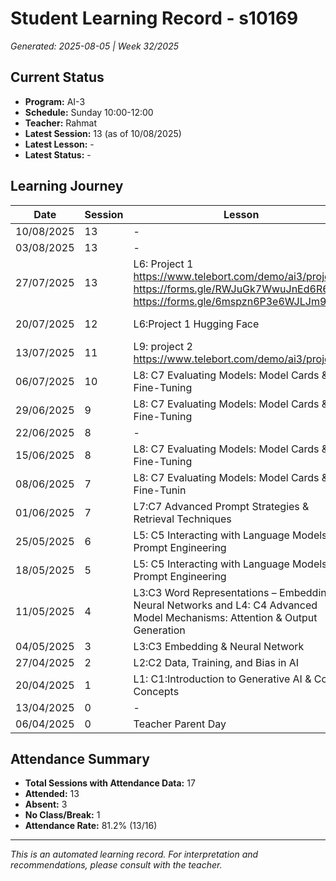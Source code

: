 # Student Learning Record - s10169
*Generated: 2025-08-05 | Week 32/2025*

## Current Status
- **Program:** AI-3
- **Schedule:** Sunday 10:00-12:00
- **Teacher:** Rahmat
- **Latest Session:** 13 (as of 10/08/2025)
- **Latest Lesson:** -
- **Latest Status:** -

## Learning Journey
| Date | Session | Lesson | Attendance | Progress |
|------|---------|--------|------------|----------|
| 10/08/2025 | 13 | - | - | - |
| 03/08/2025 | 13 | - | - | - |
| 27/07/2025 | 13 | L6: Project 1 https://www.telebort.com/demo/ai3/project/1 https://forms.gle/RWJuGk7WwuJnEd6R6  https://forms.gle/6mspzn6P3e6WJLJm9 | Rahmat | In Progress |
| 20/07/2025 | 12 | L6:Project 1 Hugging Face | Rahmat | In Progress |
| 13/07/2025 | 11 | L9: project 2 https://www.telebort.com/demo/ai3/project/2 | Rahmat | In Progress |
| 06/07/2025 | 10 | L8: C7 Evaluating Models: Model Cards & Fine-Tuning | Rahmat | - |
| 29/06/2025 | 9 | L8: C7 Evaluating Models: Model Cards & Fine-Tuning | Rahmat | In Progress |
| 22/06/2025 | 8 | - | Absent | - |
| 15/06/2025 | 8 | L8: C7 Evaluating Models: Model Cards & Fine-Tuning | Rahmat | Completed |
| 08/06/2025 | 7 | L8: C7 Evaluating Models: Model Cards & Fine-Tunin | Absent | - |
| 01/06/2025 | 7 | L7:C7 Advanced Prompt Strategies & Retrieval Techniques | Rahmat | Completed |
| 25/05/2025 | 6 | L5: C5 Interacting with Language Models & Prompt Engineering | Rahmat | In Progress |
| 18/05/2025 | 5 | L5: C5 Interacting with Language Models & Prompt Engineering | Rahmat | Completed |
| 11/05/2025 | 4 | L3:C3 Word Representations – Embeddings & Neural Networks and L4: C4 Advanced Model Mechanisms: Attention & Output Generation | Fatin | Completed |
| 04/05/2025 | 3 | L3:C3 Embedding & Neural Network | Rahmat | Completed |
| 27/04/2025 | 2 | L2:C2 Data, Training, and Bias in AI | Rahmat | Completed |
| 20/04/2025 | 1 | L1:  C1:Introduction to Generative AI & Core Concepts | Rahmat | In Progress |
| 13/04/2025 | 0 | - | Absent | - |
| 06/04/2025 | 0 | Teacher Parent Day | No Class | - |

## Attendance Summary
- **Total Sessions with Attendance Data:** 17
- **Attended:** 13
- **Absent:** 3
- **No Class/Break:** 1
- **Attendance Rate:** 81.2% (13/16)

---
*This is an automated learning record. For interpretation and recommendations, please consult with the teacher.*